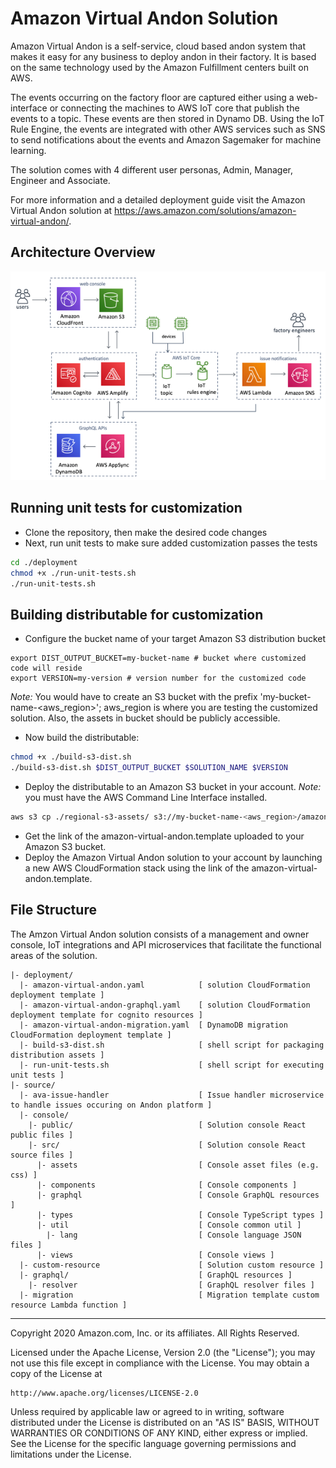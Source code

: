 # Amazon Virtual Andon Solution
Amazon Virtual Andon is a self-service, cloud based andon system that makes it easy for
any business to deploy andon in their factory. It is based on the same technology used
by the Amazon Fulfillment centers built on AWS.

The events occurring on the factory floor are captured either using a web-interface or connecting the machines to AWS IoT core that publish the events to a topic. These events are then stored in Dynamo DB. Using the IoT Rule Engine, the events are integrated with other AWS services such as SNS to send notifications about the events
and Amazon Sagemaker for machine learning.

The solution comes with 4 different user personas, Admin, Manager, Engineer and Associate.

For more information and a detailed deployment guide visit the Amazon Virtual Andon solution at https://aws.amazon.com/solutions/amazon-virtual-andon/.

## Architecture Overview
![Architecture](architecture.png)

## Running unit tests for customization
* Clone the repository, then make the desired code changes
* Next, run unit tests to make sure added customization passes the tests
```bash
cd ./deployment
chmod +x ./run-unit-tests.sh
./run-unit-tests.sh
```

## Building distributable for customization
* Configure the bucket name of your target Amazon S3 distribution bucket
```
export DIST_OUTPUT_BUCKET=my-bucket-name # bucket where customized code will reside
export VERSION=my-version # version number for the customized code
```
_Note:_ You would have to create an S3 bucket with the prefix 'my-bucket-name-<aws_region>'; aws_region is where you are testing the customized solution. Also, the assets in bucket should be publicly accessible.

* Now build the distributable:
```bash
chmod +x ./build-s3-dist.sh
./build-s3-dist.sh $DIST_OUTPUT_BUCKET $SOLUTION_NAME $VERSION
```

* Deploy the distributable to an Amazon S3 bucket in your account. _Note:_ you must have the AWS Command Line Interface installed.
```bash
aws s3 cp ./regional-s3-assets/ s3://my-bucket-name-<aws_region>/amazon-virtual-andon/<my-version>/ --recursive --acl bucket-owner-full-control --profile aws-cred-profile-name
```

* Get the link of the amazon-virtual-andon.template uploaded to your Amazon S3 bucket.
* Deploy the Amazon Virtual Andon solution to your account by launching a new AWS CloudFormation stack using the link of the amazon-virtual-andon.template.

## File Structure
The Amzon Virtual Andon solution consists of a management and owner console, IoT integrations and API microservices that facilitate the functional areas of the solution.

```
|- deployment/
  |- amazon-virtual-andon.yaml            [ solution CloudFormation deployment template ]
  |- amazon-virtual-andon-graphql.yaml    [ solution CloudFormation deployment template for cognito resources ]
  |- amazon-virtual-andon-migration.yaml  [ DynamoDB migration CloudFormation deployment template ]
  |- build-s3-dist.sh                     [ shell script for packaging distribution assets ]
  |- run-unit-tests.sh                    [ shell script for executing unit tests ]
|- source/
  |- ava-issue-handler                    [ Issue handler microservice to handle issues occuring on Andon platform ]
  |- console/
    |- public/                            [ Solution console React public files ]
    |- src/                               [ Solution console React source files ]
      |- assets                           [ Console asset files (e.g. css) ]
      |- components                       [ Console components ]
      |- graphql                          [ Console GraphQL resources ]
      |- types                            [ Console TypeScript types ]
      |- util                             [ Console common util ]
        |- lang                           [ Console language JSON files ]
      |- views                            [ Console views ]
  |- custom-resource                      [ Solution custom resource ]
  |- graphql/                             [ GraphQL resources ]
    |- resolver                           [ GraphQL resolver files ]
  |- migration                            [ Migration template custom resource Lambda function ]
```

***

Copyright 2020 Amazon.com, Inc. or its affiliates. All Rights Reserved.

Licensed under the Apache License, Version 2.0 (the "License");
you may not use this file except in compliance with the License.
You may obtain a copy of the License at

    http://www.apache.org/licenses/LICENSE-2.0

Unless required by applicable law or agreed to in writing, software
distributed under the License is distributed on an "AS IS" BASIS,
WITHOUT WARRANTIES OR CONDITIONS OF ANY KIND, either express or implied.
See the License for the specific language governing permissions and
limitations under the License.
